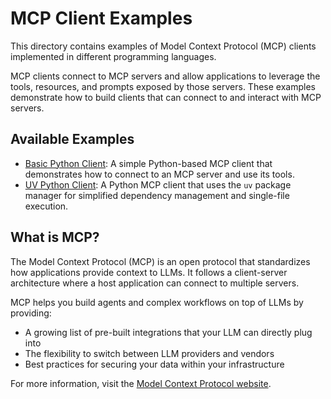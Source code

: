 # MCP Client Examples

This directory contains examples of Model Context Protocol (MCP) clients implemented in different programming languages.

MCP clients connect to MCP servers and allow applications to leverage the tools, resources, and prompts exposed by those servers. These examples demonstrate how to build clients that can connect to and interact with MCP servers.

## Available Examples

- [Basic Python Client](./python-basic-client/): A simple Python-based MCP client that demonstrates how to connect to an MCP server and use its tools.
- [UV Python Client](./uv-python-basic-client/): A Python MCP client that uses the `uv` package manager for simplified dependency management and single-file execution.

## What is MCP?

The Model Context Protocol (MCP) is an open protocol that standardizes how applications provide context to LLMs. It follows a client-server architecture where a host application can connect to multiple servers.

MCP helps you build agents and complex workflows on top of LLMs by providing:
- A growing list of pre-built integrations that your LLM can directly plug into
- The flexibility to switch between LLM providers and vendors
- Best practices for securing your data within your infrastructure

For more information, visit the [Model Context Protocol website](https://modelcontextprotocol.io/).
